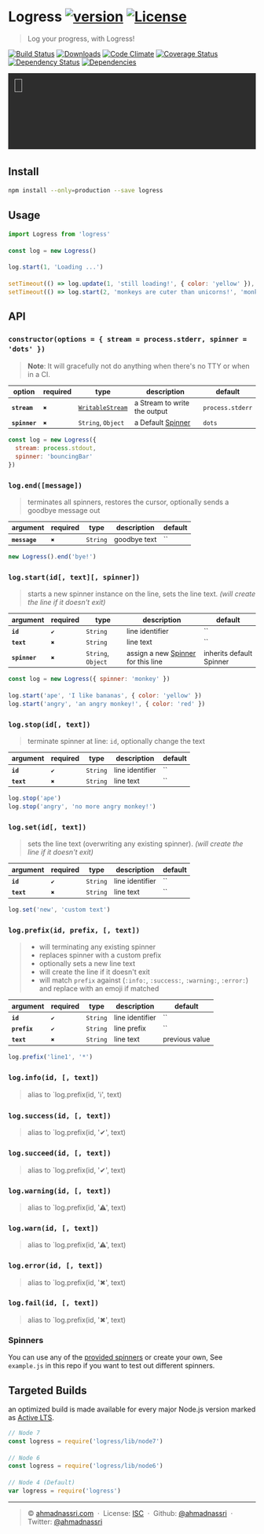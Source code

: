 # Logress [![version][npm-version]][npm-url] [![License][npm-license]][license-url]

> Log your progress, with Logress!

[![Build Status][travis-image]][travis-url]
[![Downloads][npm-downloads]][npm-url]
[![Code Climate][codeclimate-quality]][codeclimate-url]
[![Coverage Status][codeclimate-coverage]][codeclimate-url]
[![Dependency Status][dependencyci-image]][dependencyci-url]
[![Dependencies][david-image]][david-url]

![demo](demo.gif)

## Install

```bash
npm install --only=production --save logress
```

## Usage 

```javascript
import Logress from 'logress'

const log = new Logress()

log.start(1, 'Loading ...')

setTimeout(() => log.update(1, 'still loading!', { color: 'yellow' }), 1000)
setTimeout(() => log.start(2, 'monkeys are cuter than unicorns!', 'monkey'), 2000)
```

## API


### `constructor(options = { stream = process.stderr, spinner = 'dots' })`

> **Note**: It will gracefully not do anything when there's no TTY or when in a CI.

| option        | required | type                            | description                    | default          |
| ------------- | -------- | ------------------------------- | ------------------------------ | ---------------- |
| **`stream`**  | `✖`     | [`WritableStream`][docs-stream] | a Stream to write the output   | `process.stderr` |
| **`spinner`** | `✖`     | `String`, `Object`              | a Default [Spinner](#spinners) | `dots`           |

```js
const log = new Logress({
  stream: process.stdout,
  spinner: 'bouncingBar'
})
```

### `log.end([message])`

> terminates all spinners, restores the cursor, optionally sends a goodbye message out

| argument      | required | type     | description  | default                  |
| ------------- | -------- | -------- | ------------ | ------------------------ |
| **`message`** | `✖`     | `String` | goodbye text | ``                       |

```js
new Logress().end('bye!')
```

### `log.start(id[, text][, spinner])`

> starts a new spinner instance on the line, sets the line text. _(will create the line if it doesn't exit)_

| argument      | required | type               | description                                     | default                  |
| ------------- | -------- | ------------------ | ----------------------------------------------- | ------------------------ |
| **`id`**      | `✔`     | `String`           | line identifier                                 | ``                       |
| **`text`**    | `✖`     | `String`           | line text                                       | ``                       |
| **`spinner`** | `✖`     | `String`, `Object` | assign a new [Spinner](#spinners) for this line | inherits default Spinner |

```js
const log = new Logress({ spinner: 'monkey' })

log.start('ape', 'I like bananas', { color: 'yellow' })
log.start('angry', 'an angry monkey!', { color: 'red' })
```

### `log.stop(id[, text])`

> terminate spinner at line: `id`, optionally change the text

| argument      | required | type     | description     | default |
| ------------- | -------- | -------- | --------------- | ------- |
| **`id`**      | `✔`     | `String` | line identifier | ``      |
| **`text`**    | `✖`     | `String` | line text       | ``      |

```js
log.stop('ape')
log.stop('angry', 'no more angry monkey!')
```

### `log.set(id[, text])`

> sets the line text (overwriting any existing spinner). _(will create the line if it doesn't exit)_

| argument      | required | type     | description     | default |
| ------------- | -------- | -------- | --------------- | ------- |
| **`id`**      | `✔`     | `String` | line identifier | ``      |
| **`text`**    | `✖`     | `String` | line text       | ``      |

```js
log.set('new', 'custom text')
```

### `log.prefix(id, prefix, [, text])`

> - will terminating any existing spinner
> - replaces spinner with a custom prefix
> - optionally sets a new line text
> - will create the line if it doesn't exit
> - will match `prefix` against (`:info:`, `:success:`, `:warning:`, `:error:`) and replace with an emoji if matched

| argument      | required | type     | description     | default        |
| ------------- | -------- | -------- | --------------- | -------------- |
| **`id`**      | `✔`     | `String` | line identifier | ``             |
| **`prefix`**  | `✔`     | `String` | line prefix     | ``             |
| **`text`**    | `✖`     | `String` | line text       | previous value |

```js
log.prefix('line1', '*')
```

### `log.info(id, [, text])`

> alias to `log.prefix(id, 'ℹ', text)

### `log.success(id, [, text])`

> alias to `log.prefix(id, '✔', text)

### `log.succeed(id, [, text])`

> alias to `log.prefix(id, '✔', text)

### `log.warning(id, [, text])`

> alias to `log.prefix(id, '⚠', text)

### `log.warn(id, [, text])`

> alias to `log.prefix(id, '⚠', text)

### `log.error(id, [, text])`

> alias to `log.prefix(id, '✖', text)

### `log.fail(id, [, text])`

> alias to `log.prefix(id, '✖', text)


### Spinners

You can use any of the [provided spinners][cli-spinners] or create your own, See `example.js` in this repo if you want to test out different spinners.

## Targeted Builds

an optimized build is made available for every major Node.js version marked as [Active LTS](https://github.com/nodejs/LTS).

```js
// Node 7
const logress = require('logress/lib/node7')

// Node 6
const logress = require('logress/lib/node6')

// Node 4 (Default)
var logress = require('logress')
```

----
> :copyright: [ahmadnassri.com](https://www.ahmadnassri.com/) &nbsp;&middot;&nbsp;
> License: [ISC][license-url] &nbsp;&middot;&nbsp;
> Github: [@ahmadnassri](https://github.com/ahmadnassri) &nbsp;&middot;&nbsp;
> Twitter: [@ahmadnassri](https://twitter.com/ahmadnassri)

[license-url]: http://choosealicense.com/licenses/isc/

[travis-url]: https://travis-ci.org/ahmadnassri/logress
[travis-image]: https://img.shields.io/travis/ahmadnassri/logress.svg?style=flat-square

[npm-url]: https://www.npmjs.com/package/logress
[npm-license]: https://img.shields.io/npm/l/logress.svg?style=flat-square
[npm-version]: https://img.shields.io/npm/v/logress.svg?style=flat-square
[npm-downloads]: https://img.shields.io/npm/dm/logress.svg?style=flat-square

[codeclimate-url]: https://codeclimate.com/github/ahmadnassri/logress
[codeclimate-quality]: https://img.shields.io/codeclimate/github/ahmadnassri/logress.svg?style=flat-square
[codeclimate-coverage]: https://img.shields.io/codeclimate/coverage/github/ahmadnassri/logress.svg?style=flat-square

[david-url]: https://david-dm.org/ahmadnassri/logress
[david-image]: https://img.shields.io/david/ahmadnassri/logress.svg?style=flat-square

[dependencyci-url]: https://dependencyci.com/github/ahmadnassri/logress
[dependencyci-image]: https://dependencyci.com/github/ahmadnassri/logress/badge?style=flat-square

[docs-stream]: https://nodejs.org/api/stream.html#stream_writable_streams
[cli-spinners]: https://github.com/sindresorhus/cli-spinners/blob/master/spinners.json
